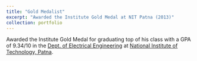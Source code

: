 ```yaml
---
title: "Gold Medalist"
excerpt: "Awarded the Institute Gold Medal at NIT Patna (2013)"
collection: portfolio
---
```

Awarded the Institute Gold Medal for graduating top of his class with a GPA of 9.34/10 in the [Dept. of Electrical Engineering](https://www.nitp.ac.in/ee/) at 
[National Institute of Technology, Patna](http://www.nitp.ac.in/php/home.php).
